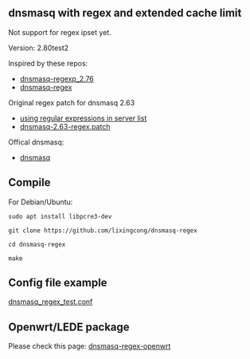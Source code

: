 ## dnsmasq with regex and extended cache limit

Not support for regex ipset yet.

Version: 2.80test2

Inspired by these repos:
- [dnsmasq-regexp_2.76](https://github.com/spacedingo/dnsmasq-regexp_2.76)
- [dnsmasq-regex](https://github.com/cuckoohello/dnsmasq-regex)

Original regex patch for dnsmasq 2.63
- [using regular expressions in server list](http://lists.thekelleys.org.uk/pipermail/dnsmasq-discuss/2013q2/007124.html)
- [dnsmasq-2.63-regex.patch](http://lists.thekelleys.org.uk/pipermail/dnsmasq-discuss/attachments/20130428/b3fc0de0/attachment.obj)

Offical dnsmasq:
- [dnsmasq](http://www.thekelleys.org.uk/dnsmasq/)

## Compile

For Debian/Ubuntu:

```
sudo apt install libpcre3-dev

git clone https://github.com/lixingcong/dnsmasq-regex

cd dnsmasq-regex

make
```

## Config file example

[dnsmasq\_regex\_test.conf](/dnsmasq_regex_test.conf)

## Openwrt/LEDE package

Please check this page: [dnsmasq-regex-openwrt](https://github.com/lixingcong/dnsmasq-regex-openwrt)
